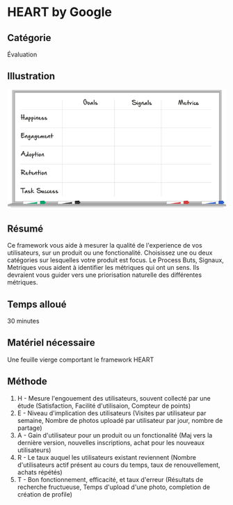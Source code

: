 HEART by Google
===

Catégorie
---
Évaluation

Illustration
---
![Framework HEART](../assets/img/HEART.png)

Résumé
---
Ce framework vous aide à mesurer la qualité de l'experience de vos utilisateurs, sur un produit ou une fonctionalité. Choisissez une ou deux catégories sur lesquelles votre produit est focus. Le Process Buts, Signaux, Metriques vous aident à identifier les métriques qui ont un sens. Ils devraient vous guider vers une priorisation naturelle des différentes métriques.

Temps alloué
---
30 minutes

Matériel nécessaire
---
Une feuille vierge comportant le framework HEART

Méthode
---
1. H - Mesure l'engouement des utilisateurs, souvent collecté par une étude (Satisfaction, Facilité d'utilisaion, Compteur de points)
2. E - Niveau d'implication des utilisateurs (Visites par utilisateur par semaine, Nombre de photos uploadé par utilisateur par jour, nombre de partage)
3. A - Gain d'utilisateur pour un produit ou un fonctionalité (Maj vers la dernière version, nouvelles inscriptions, achat pour les nouveaux utilisateurs)
4. R - Le taux auquel les utilisateurs existant reviennent (Nombre d'utilisateurs actif présent au cours du temps, taux de renouvellement, achats répétés)
5. T - Bon fonctionnement, efficacité, et taux d'erreur (Résultats de recherche fructueuse, Temps d'upload d'une photo, completion de création de profile)